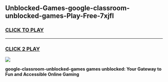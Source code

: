 
## Unblocked-Games-google-classroom-unblocked-games-Play-Free-7xjfl
<h3>
<a href="https://premium76.site?title=google-classroom-unblocked-games&ref=15A">CLICK TO PLAY</a></h3>
<hr>

<h3>
<a href="https://premium76.site?title=google-classroom-unblocked-games&ref=15A">CLICK 2 PLAY</a>
  
</h3>

<a href="https://premium76.site?title=google-classroom-unblocked-games&ref=15A"><img src="https://clearcache.store/games.png"></a>


**google-classroom-unblocked-games games unblocked: Your Gateway to Fun and Accessible Online Gaming**
